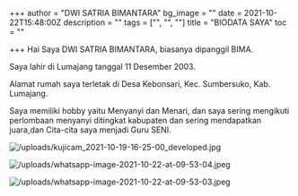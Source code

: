 +++
author = "DWI SATRIA BIMANTARA"
bg_image = ""
date = 2021-10-22T15:48:00Z
description = ""
tags = ["", "", ""]
title = "BIODATA SAYA"
toc = ""

+++
Hai Saya DWI SATRIA BIMANTARA, biasanya dipanggil BIMA.

Saya lahir di Lumajang tanggal 11 Desember 2003.

Alamat rumah saya terletak di Desa Kebonsari, Kec. Sumbersuko, Kab. Lumajang.

Saya memiliki hobby yaitu Menyanyi dan Menari, dan saya sering mengikuti perlombaan menyanyi ditingkat kabupaten dan sering mendapatkan juara,dan Cita-cita saya menjadi Guru SENI.

![/uploads/kujicam_2021-10-19-16-25-00_developed.jpg](https://app.forestry.io/sites/nxswmotrgk3vyg/body-media//uploads/kujicam_2021-10-19-16-25-00_developed.jpg)

![/uploads/whatsapp-image-2021-10-22-at-09-53-04.jpeg](https://app.forestry.io/sites/nxswmotrgk3vyg/body-media//uploads/whatsapp-image-2021-10-22-at-09-53-04.jpeg)

![/uploads/whatsapp-image-2021-10-22-at-09-53-03.jpeg](https://app.forestry.io/sites/nxswmotrgk3vyg/body-media//uploads/whatsapp-image-2021-10-22-at-09-53-03.jpeg)